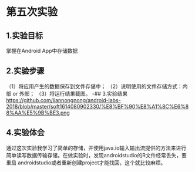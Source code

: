 # 第五次实验
 ## 1.实验目标
掌握在Android App中存储数据
 ## 2.实验步骤
（1）将应用产生的数据保存到文件存储中； （2）说明使用的文件存储方式：内部 or 外部； （3）将运行结果截图。
 -## 3.实验结果
https://github.com/liannongnong/android-labs-2018/blob/master/soft1614080902330/%E8%BF%90%E8%A1%8C%E6%88%AA%E5%9B%BE3.png
 ## 4.实验体会
通过这次实验我学习了简单的存储，并使用java.io输入输出流提供的方法来进行简单读写数据传输存储。在做实验时，发现androidstudio的R文件经常丢失，要重启 androidstudio或者重新创建project才能找回，这个就比较麻烦。

